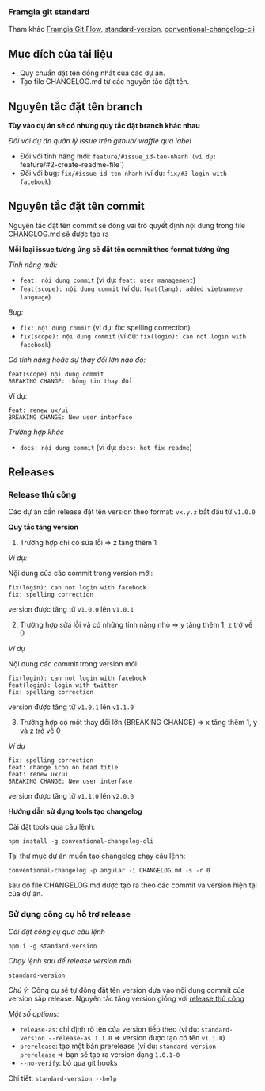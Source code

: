 ### Framgia git standard
Tham khảo [Framgia Git Flow](https://github.com/framgia/coding-standards/blob/master/vn/git/flow.md), [standard-version](https://github.com/conventional-changelog/standard-version), [conventional-changelog-cli](https://github.com/conventional-changelog/conventional-changelog/tree/master/packages/conventional-changelog-cli)

## Mục đích của tài liệu
- Quy chuẩn đặt tên đồng nhất của các dự án.
- Tạo file CHANGELOG.md từ các nguyên tắc đặt tên.

## Nguyên tắc đặt tên branch

**Tùy vào dự án sẽ có nhưng quy tắc đặt branch khác nhau**

*Đối với dự án quản lý issue trên github/ waffle qua label*

- Đối với tính năng mới: `feature/#issue_id-ten-nhanh (ví dụ: `feature/#2-create-readme-file`)
- Đối với bug: `fix/#issue_id-ten-nhanh` (ví dụ: `fix/#3-login-with-facebook`)

## Nguyên tắc đặt tên commit
Nguyên tắc đặt tên commit sẽ đóng vai trò quyết định nội dung trong file CHANGLOG.md sẽ được tạo ra

**Mỗi loại issue tương ứng sẽ đặt tên commit theo format tương ứng**

*Tính năng mới:*

- `feat: nội dung commit` (ví dụ: `feat: user management`)
- `feat(scope): nội dung commit` (ví dụ: `feat(lang): added vietnamese language`)

*Bug:*
- `fix: nội dung commit` (ví dụ: fix: spelling correction)
- `fix(scope): nội dung commit` (ví dụ: `fix(login): can not login with facebook`)

*Có tính năng hoặc sự thay đổi lớn nào đó:*

  ```
  feat(scope) nội dung commit
  BREAKING CHANGE: thông tin thay đổi
  ```
  Ví dụ:
  ```
  feat: renew ux/ui
  BREAKING CHANGE: New user interface
  ```

*Trường hợp khác*

- `docs: nội dung commit` (ví dụ: `docs: hot fix readme`)

## Releases
### Release thủ công
Các dự án cần release đặt tên version theo format: `vx.y.z` bắt đầu từ `v1.0.0`

**Quy tắc tăng version**
1. Trường hợp chỉ có sửa lỗi => z tăng thêm 1

*Ví dụ:*

Nội dung của các commit trong version mới:
```
fix(login): can not login with facebook
fix: spelling correction
```
version được tăng từ `v1.0.0` lên `v1.0.1`

2. Trường hợp sửa lỗi và có những tính năng nhỏ => y tăng thêm 1, z trở về 0

*Ví dụ*

Nội dung các commit trong version mới:
```
fix(login): can not login with facebook
feat(login): login with twitter
fix: spelling correction
```
version được tăng từ `v1.0.1` lên `v1.1.0`

3. Trường hợp có một thay đổi lớn (BREAKING CHANGE) => x tăng thêm 1, y và z trở về 0

*Ví dụ*
```
fix: spelling correction
feat: change icon on head title
feat: renew ux/ui
BREAKING CHANGE: New user interface
```
version được tăng từ `v1.1.0` lên `v2.0.0`

**Hướng dẫn sử dụng tools tạo changelog**

Cài đặt tools qua câu lệnh:
```
npm install -g conventional-changelog-cli
```

Tại thư mục dự án muốn tạo changelog chạy câu lệnh:
```
conventional-changelog -p angular -i CHANGELOG.md -s -r 0
```
sau đó file CHANGELOG.md được tạo ra theo các commit và version hiện tại của dự án.

### Sử dụng công cụ hỗ trợ release

*Cài đặt công cụ qua câu lệnh*
```
npm i -g standard-version
```
*Chạy lệnh sau để release version mới*
```
standard-version
```

*Chú ý:* Công cụ sẽ tự động đặt tên version dựa vào nội dung commit của version sắp release.
Nguyên tắc tăng version giống với [release thủ công](#release-thủ-công)

*Một số options:*
- `release-as`: chỉ định rõ tên của version tiếp theo (ví dụ: `standard-version --release-as 1.1.0` => version được tạo có tên `v1.1.0`)
- `prerelease`: tạo một bản prerelease (ví dụ: `standard-version --prerelease` => bạn sẽ tạo ra version dạng `1.0.1-0`
- `--no-verify`: bỏ qua git hooks


Chi tiết: `standard-version --help`
